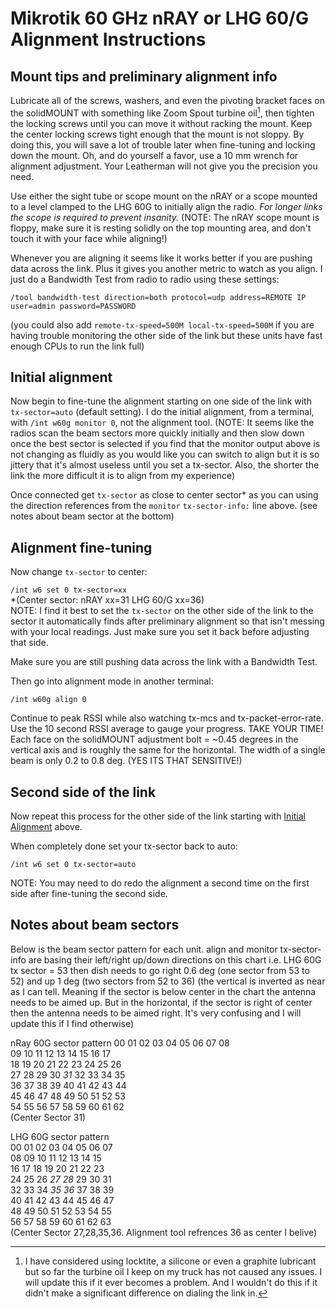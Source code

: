 # Mikrotik 60 GHz nRAY or LHG 60/G Alignment Instructions

## Mount tips and preliminary alignment info
Lubricate all of the screws, washers, and even the pivoting bracket faces on the solidMOUNT with something like Zoom Spout turbine oil[^1], then tighten the locking screws until you can move it without racking the mount. Keep the center locking screws tight enough that the mount is not sloppy. By doing this, you will save a lot of trouble later when fine-tuning and locking down the mount. Oh, and do yourself a favor, use a 10 mm wrench for alignment adjustment. Your Leatherman will not give you the precision you need.

Use either the sight tube or scope mount on the nRAY or a scope mounted to a level clamped to the LHG 60G to initially align the radio. *For longer links the scope is required to prevent insanity.* (NOTE: The nRAY scope mount is floppy, make sure it is resting solidly on the top mounting area, and don't touch it with your face while aligning!)

Whenever you are aligning it seems like it works better if you are pushing data across the link. Plus it gives you another metric to watch as you align. I just do a Bandwidth Test from radio to radio using these settings:

`/tool bandwidth-test direction=both protocol=udp address=REMOTE IP user=admin password=PASSWORD`

(you could also add `remote-tx-speed=500M local-tx-speed=500M` if you are having trouble monitoring the other side of the link but these units have fast enough CPUs to run the link full)

## Initial alignment

Now begin to fine-tune the alignment starting on one side of the link with `tx-sector=auto` (default setting). I do the initial alignment, from a terminal, with `/int w60g monitor 0`, not the alignment tool. (NOTE: It seems like the radios scan the beam sectors more quickly initially and then slow down once the best sector is selected if you find that the monitor output above is not changing as fluidly as you would like you can switch to align but it is so jittery that it's almost useless until you set a tx-sector. Also, the shorter the link the more difficult it is to align from my experience)

Once connected get `tx-sector` as close to center sector* as you can using the direction references from the `monitor` `tx-sector-info:` line above. (see notes about beam sector at the bottom)

## Alignment fine-tuning

Now change `tx-sector` to center:

`/int w6 set 0 tx-sector=xx`  
*(Center sector: nRAY xx=31 LHG 60/G xx=36)  
NOTE: I find it best to set the `tx-sector` on the other side of the link to the sector it automatically finds after preliminary alignment so that isn't messing with your local readings. Just make sure you set it back before adjusting that side.

Make sure you are still pushing data across the link with a Bandwidth Test.

Then go into alignment mode in another terminal:

`/int w60g align 0`

Continue to peak RSSI while also watching tx-mcs and tx-packet-error-rate. Use the 10 second RSSI average to gauge your progress. TAKE YOUR TIME!
Each face on the solidMOUNT adjustment bolt = ~0.45 degrees in the vertical axis and is roughly the same for the horizontal. The width of a single beam is only 0.2 to 0.8 deg. (YES ITS THAT SENSITIVE!)

## Second side of the link
Now repeat this process for the other side of the link starting with [Initial Alignment](https://github.com/carlanwray/Mikrotik-60-GHz-Alignment/edit/main/README.md#initial-alignment) above.

When completely done set your tx-sector back to auto:

`/int w6 set 0 tx-sector=auto`

NOTE: You may need to do redo the alignment a second time on the first side after fine-tuning the second side.

## Notes about beam sectors

Below is the beam sector pattern for each unit. align and monitor tx-sector-info are basing their left/right up/down directions on this chart i.e. LHG 60G tx sector = 53 then dish needs to go right 0.6 deg (one sector from 53 to 52) and up 1 deg (two sectors from 52 to 36) (the vertical is inverted as near as I can tell. Meaning if the sector is below center in the chart the antenna needs to be aimed up. But in the horizontal, if the sector is right of center then the antenna needs to be aimed right. It's very confusing and I will update this if I find otherwise)

nRay 60G sector pattern
00 01 02 03 04 05 06 07 08  
09 10 11 12 13 14 15 16 17  
18 19 20 21 22 23 24 25 26  
27 28 29 30 *31* 32 33 34 35  
36 37 38 39 40 41 42 43 44  
45 46 47 48 49 50 51 52 53  
54 55 56 57 58 59 60 61 62  
(Center Sector 31)  

LHG 60G sector pattern  
00 01 02 03 04 05 06 07  
08 09 10 11 12 13 14 15  
16 17 18 19 20 21 22 23  
24 25 26 *27* *28* 29 30 31  
32 33 34 *35* *36* 37 38 39  
40 41 42 43 44 45 46 47  
48 49 50 51 52 53 54 55  
56 57 58 59 60 61 62 63  
(Center Sector 27,28,35,36. Alignment tool refrences 36 as center I belive)  

[^1]: I have considered using locktite, a silicone or even a graphite lubricant but so far the turbine oil I keep on my truck has not caused any issues. I will update this if it ever becomes a problem. And I wouldn't do this if it didn't make a significant difference on dialing the link in.
